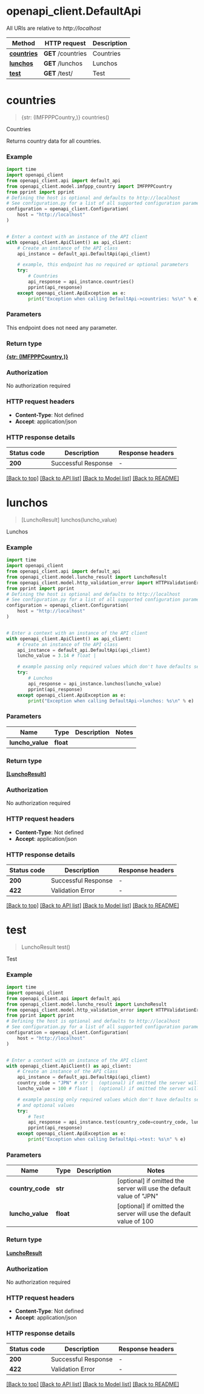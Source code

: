 # openapi_client.DefaultApi

All URIs are relative to *http://localhost*

Method | HTTP request | Description
------------- | ------------- | -------------
[**countries**](DefaultApi.md#countries) | **GET** /countries | Countries
[**lunchos**](DefaultApi.md#lunchos) | **GET** /lunchos | Lunchos
[**test**](DefaultApi.md#test) | **GET** /test/ | Test


# **countries**
> {str: (IMFPPPCountry,)} countries()

Countries

Returns country data for all countries.

### Example

```python
import time
import openapi_client
from openapi_client.api import default_api
from openapi_client.model.imfppp_country import IMFPPPCountry
from pprint import pprint
# Defining the host is optional and defaults to http://localhost
# See configuration.py for a list of all supported configuration parameters.
configuration = openapi_client.Configuration(
    host = "http://localhost"
)


# Enter a context with an instance of the API client
with openapi_client.ApiClient() as api_client:
    # Create an instance of the API class
    api_instance = default_api.DefaultApi(api_client)

    # example, this endpoint has no required or optional parameters
    try:
        # Countries
        api_response = api_instance.countries()
        pprint(api_response)
    except openapi_client.ApiException as e:
        print("Exception when calling DefaultApi->countries: %s\n" % e)
```


### Parameters
This endpoint does not need any parameter.

### Return type

[**{str: (IMFPPPCountry,)}**](IMFPPPCountry.md)

### Authorization

No authorization required

### HTTP request headers

 - **Content-Type**: Not defined
 - **Accept**: application/json


### HTTP response details
| Status code | Description | Response headers |
|-------------|-------------|------------------|
**200** | Successful Response |  -  |

[[Back to top]](#) [[Back to API list]](../README.md#documentation-for-api-endpoints) [[Back to Model list]](../README.md#documentation-for-models) [[Back to README]](../README.md)

# **lunchos**
> [LunchoResult] lunchos(luncho_value)

Lunchos

### Example

```python
import time
import openapi_client
from openapi_client.api import default_api
from openapi_client.model.luncho_result import LunchoResult
from openapi_client.model.http_validation_error import HTTPValidationError
from pprint import pprint
# Defining the host is optional and defaults to http://localhost
# See configuration.py for a list of all supported configuration parameters.
configuration = openapi_client.Configuration(
    host = "http://localhost"
)


# Enter a context with an instance of the API client
with openapi_client.ApiClient() as api_client:
    # Create an instance of the API class
    api_instance = default_api.DefaultApi(api_client)
    luncho_value = 3.14 # float | 

    # example passing only required values which don't have defaults set
    try:
        # Lunchos
        api_response = api_instance.lunchos(luncho_value)
        pprint(api_response)
    except openapi_client.ApiException as e:
        print("Exception when calling DefaultApi->lunchos: %s\n" % e)
```


### Parameters

Name | Type | Description  | Notes
------------- | ------------- | ------------- | -------------
 **luncho_value** | **float**|  |

### Return type

[**[LunchoResult]**](LunchoResult.md)

### Authorization

No authorization required

### HTTP request headers

 - **Content-Type**: Not defined
 - **Accept**: application/json


### HTTP response details
| Status code | Description | Response headers |
|-------------|-------------|------------------|
**200** | Successful Response |  -  |
**422** | Validation Error |  -  |

[[Back to top]](#) [[Back to API list]](../README.md#documentation-for-api-endpoints) [[Back to Model list]](../README.md#documentation-for-models) [[Back to README]](../README.md)

# **test**
> LunchoResult test()

Test

### Example

```python
import time
import openapi_client
from openapi_client.api import default_api
from openapi_client.model.luncho_result import LunchoResult
from openapi_client.model.http_validation_error import HTTPValidationError
from pprint import pprint
# Defining the host is optional and defaults to http://localhost
# See configuration.py for a list of all supported configuration parameters.
configuration = openapi_client.Configuration(
    host = "http://localhost"
)


# Enter a context with an instance of the API client
with openapi_client.ApiClient() as api_client:
    # Create an instance of the API class
    api_instance = default_api.DefaultApi(api_client)
    country_code = "JPN" # str |  (optional) if omitted the server will use the default value of "JPN"
    luncho_value = 100 # float |  (optional) if omitted the server will use the default value of 100

    # example passing only required values which don't have defaults set
    # and optional values
    try:
        # Test
        api_response = api_instance.test(country_code=country_code, luncho_value=luncho_value)
        pprint(api_response)
    except openapi_client.ApiException as e:
        print("Exception when calling DefaultApi->test: %s\n" % e)
```


### Parameters

Name | Type | Description  | Notes
------------- | ------------- | ------------- | -------------
 **country_code** | **str**|  | [optional] if omitted the server will use the default value of "JPN"
 **luncho_value** | **float**|  | [optional] if omitted the server will use the default value of 100

### Return type

[**LunchoResult**](LunchoResult.md)

### Authorization

No authorization required

### HTTP request headers

 - **Content-Type**: Not defined
 - **Accept**: application/json


### HTTP response details
| Status code | Description | Response headers |
|-------------|-------------|------------------|
**200** | Successful Response |  -  |
**422** | Validation Error |  -  |

[[Back to top]](#) [[Back to API list]](../README.md#documentation-for-api-endpoints) [[Back to Model list]](../README.md#documentation-for-models) [[Back to README]](../README.md)

